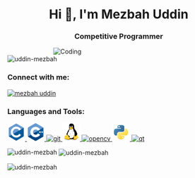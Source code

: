 <h1 align="center">Hi 👋, I'm Mezbah Uddin</h1>
<h3 align="center">Competitive Programmer</h3>
<img align="right" alt="Coding" width="400" src="https://cdn-userpic.codeforces.com/2579760/title/ee24ffb4e42eb266.jpg">

<p align="left"> <img src="https://komarev.com/ghpvc/?username=uddin-mezbah&label=Profile%20views&color=0e75b6&style=flat" alt="uddin-mezbah" /> </p>

<h3 align="left">Connect with me:</h3>
<p align="left">
<a href="https://fb.com/mezbah uddin" target="blank"><img align="center" src="https://raw.githubusercontent.com/rahuldkjain/github-profile-readme-generator/master/src/images/icons/Social/facebook.svg" alt="mezbah uddin" height="30" width="40" /></a>
</p>

<h3 align="left">Languages and Tools:</h3>
<p align="left"> <a href="https://www.cprogramming.com/" target="_blank" rel="noreferrer"> <img src="https://raw.githubusercontent.com/devicons/devicon/master/icons/c/c-original.svg" alt="c" width="40" height="40"/> </a> <a href="https://www.w3schools.com/cpp/" target="_blank" rel="noreferrer"> <img src="https://raw.githubusercontent.com/devicons/devicon/master/icons/cplusplus/cplusplus-original.svg" alt="cplusplus" width="40" height="40"/> </a> <a href="https://git-scm.com/" target="_blank" rel="noreferrer"> <img src="https://www.vectorlogo.zone/logos/git-scm/git-scm-icon.svg" alt="git" width="40" height="40"/> </a> <a href="https://www.linux.org/" target="_blank" rel="noreferrer"> <img src="https://raw.githubusercontent.com/devicons/devicon/master/icons/linux/linux-original.svg" alt="linux" width="40" height="40"/> </a> <a href="https://opencv.org/" target="_blank" rel="noreferrer"> <img src="https://www.vectorlogo.zone/logos/opencv/opencv-icon.svg" alt="opencv" width="40" height="40"/> </a> <a href="https://www.python.org" target="_blank" rel="noreferrer"> <img src="https://raw.githubusercontent.com/devicons/devicon/master/icons/python/python-original.svg" alt="python" width="40" height="40"/> </a> <a href="https://www.qt.io/" target="_blank" rel="noreferrer"> <img src="https://upload.wikimedia.org/wikipedia/commons/0/0b/Qt_logo_2016.svg" alt="qt" width="40" height="40"/> </a> </p>

<p><img align="left" src="https://github-readme-stats.vercel.app/api/top-langs?username=uddin-mezbah&show_icons=true&locale=en&layout=compact" alt="uddin-mezbah" /></p>

<p>&nbsp;<img align="center" src="https://github-readme-stats.vercel.app/api?username=uddin-mezbah&show_icons=true&locale=en" alt="uddin-mezbah" /></p>

<p><img align="center" src="https://github-readme-streak-stats.herokuapp.com/?user=uddin-mezbah&" alt="uddin-mezbah" /></p>
